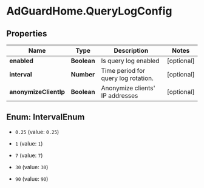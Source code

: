 # AdGuardHome.QueryLogConfig

## Properties

Name | Type | Description | Notes
------------ | ------------- | ------------- | -------------
**enabled** | **Boolean** | Is query log enabled | [optional] 
**interval** | **Number** | Time period for query log rotation.  | [optional] 
**anonymizeClientIp** | **Boolean** | Anonymize clients&#39; IP addresses | [optional] 



## Enum: IntervalEnum


* `0.25` (value: `0.25`)

* `1` (value: `1`)

* `7` (value: `7`)

* `30` (value: `30`)

* `90` (value: `90`)





